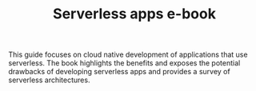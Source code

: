 ﻿---
type: tutorial
id: serverless-apps-ebook
title: Serverless apps e-book
link: https://docs.microsoft.com/dotnet/architecture/serverless/
---

This guide focuses on cloud native development of applications that use serverless. The book highlights the benefits and exposes the potential drawbacks of developing serverless apps and provides a survey of serverless architectures.